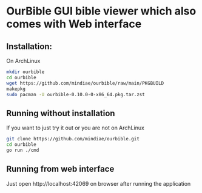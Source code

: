 # OurBible GUI bible viewer which also comes with Web interface

## Installation:

On ArchLinux

```bash
mkdir ourbible
cd ourbible
wget https://github.com/mindiae/ourbible/raw/main/PKGBUILD
makepkg
sudo pacman -U ourbible-0.10.0-0-x86_64.pkg.tar.zst
```

## Running without installation

If you want to just try it out or you are not on ArchLinux

```bash
git clone https://github.com/mindiae/ourbible.git
cd ourbible
go run ./cmd
```

## Running from web interface

Just open http://localhost:42069 on browser after running the application
